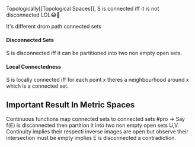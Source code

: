 Topologically[[Topological Spaces]], S is connected iff it is not disconnected LOL😂🤣

It's different drom path connected sets
#### Disconnected Sets
S is disconnected iff it can be partitioned into two non empty open sets.

#### Local Connectedness
S is locally connected iff for each point x theres a neighbourhood around x which is a connected set.

## Important Result In Metric Spaces
Continuous functions map connected sets to connected sets #pro -> Say f(E) is disconnected then partition it into two non empty open sets U,V. Continuity implies their respecti inverse images are open but observe their intersection must be empty implies E is disconnected a contradiction.
